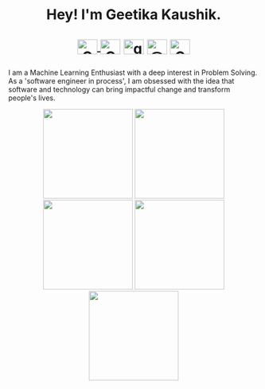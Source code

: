 <h1 align="center"> Hey! I'm Geetika Kaushik. 
<!--   <img src="https://media.giphy.com/media/hvRJCLFzcasrR4ia7z/giphy.gif"> -->
  
<p align="center">
<a href="https://github.com/Geetika-2001" target="blank"><img align="center" src="https://raw.githubusercontent.com/rahuldkjain/github-profile-readme-generator/master/src/images/icons/Social/github.svg" alt="Geetika-2001" height="30" width="40"/>  </a>
<a href="https://www.linkedin.com/in/geetika-kaushik-a111681b8/" target="blank"><img align="center" src="https://raw.githubusercontent.com/rahuldkjain/github-profile-readme-generator/master/src/images/icons/Social/linked-in-alt.svg" alt="Geetikakaushik" height="30" width="40" /></a>
<a href="https://www.leetcode.com/geetika-2001" target="blank"><img align="center" src="https://raw.githubusercontent.com/rahuldkjain/github-profile-readme-generator/master/src/images/icons/Social/leet-code.svg" alt="geetika-2001" height="30" width="40" /></a>
<a href="https://medium.com/@geetikakaushik2020" target="blank"><img align="center" src="https://raw.githubusercontent.com/rahuldkjain/github-profile-readme-generator/master/src/images/icons/Social/medium.svg" alt="@geetikakaushik2020" height="30" width="40" /></a>
<a href="https://twitter.com/GeetikaKaushik5" target="blank"><img align="center" src="https://raw.githubusercontent.com/rahuldkjain/github-profile-readme-generator/master/src/images/icons/Social/twitter.svg" alt="GeetikaKaushik5" height="30" width="40" /></a></h1>

I am a Machine Learning Enthusiast with a deep interest in Problem Solving. As a 'software engineer in process', I am obsessed with the idea that software and technology can bring impactful change and transform people's lives.

<div align="center">
<img height="180em" src="https://github-profile-summary-cards.vercel.app/api/cards/profile-details?username=Geetika-2001&theme=github_dark" />
<img height="180em" src="https://github-profile-summary-cards.vercel.app/api/cards/repos-per-language?username=Geetika-2001&theme=github_dark"  />
<img height="180em" src="https://github-profile-summary-cards.vercel.app/api/cards/most-commit-language?username=Geetika-2001&theme=github_dark"  />
<img height="180em" src="https://github-profile-summary-cards.vercel.app/api/cards/stats?username=Geetika-2001&theme=github_dark"/>
<img height="180em" src="https://github-profile-summary-cards.vercel.app/api/cards/productive-time?username=Geetika-2001&theme=github_dark" />
</div>
<!--
<div align="center">
<img height="180em" src="https://github-profile-summary-cards.vercel.app/api/cards/profile-details?username=Geetika-2001&theme=github_dark" />
<img height="180em" src="https://github-readme-stats.vercel.app/api?username=Geetika-2001&hide=issues&count_private=true&show_icons=true&theme=calm" />
[![Top Langs](https://github-readme-stats.vercel.app/api/top-langs/?username=Geetika-2001&layout=compact&theme=calm)](https://github.com/Geetika-2001/github-readme-stats)
</div>
-->

<!--
**Geetika-2001/Geetika-2001** is a ✨ _special_ ✨ repository because its `README.md` (this file) appears on your GitHub profile.
<div align="center">

Here are some ideas to get you started:

- 🔭 I’m currently working on ...
- 🌱 I’m currently learning ...
- 👯 I’m looking to collaborate on ...
- 🤔 I’m looking for help with ...
- 💬 Ask me about ...
- 📫 How to reach me: ...
- 😄 Pronouns: ...
- ⚡ Fun fact: ...
-->
